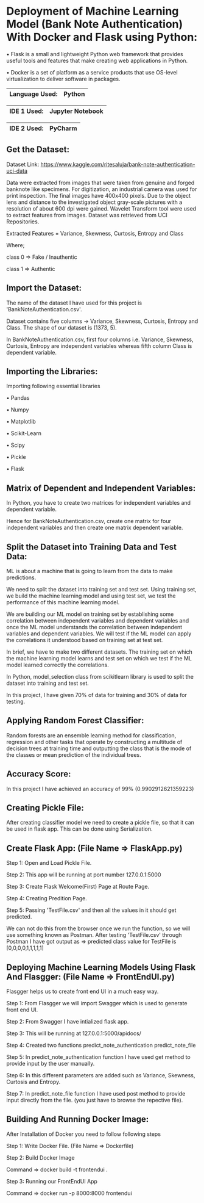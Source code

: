 # Deployment of Machine Learning Model (Bank Note Authentication) With Docker and Flask using Python:

• Flask is a small and lightweight Python web framework that provides useful tools and features that make creating web applications in Python.

• Docker is a set of platform as a service products that use OS-level virtualization to deliver software in packages.

|Language Used: | Python             |
|---------------|--------------------|

|IDE 1 Used:    | Jupyter Notebook |
|---------------|--------------------|

|IDE 2 Used:    | PyCharm          |
|---------------|--------------------|

## Get the Dataset:

Dataset Link: https://www.kaggle.com/ritesaluja/bank-note-authentication-uci-data

Data were extracted from images that were taken from genuine and forged banknote like specimens. For digitization, an industrial camera was used for print inspection. The final images have 400x400 pixels. Due to the object lens and distance to the investigated object gray-scale pictures with a resolution of about 600 dpi were gained. Wavelet Transform tool were used to extract features from images. Dataset was retrieved from UCI Repositories.

Extracted Features = Variance, Skewness, Curtosis, Entropy and Class

Where;

class 0 => Fake / Inauthentic

class 1 => Authentic

## Import the Dataset:

The name of the dataset I have used for this project is 'BankNoteAuthentication.csv'.

Dataset contains five columns -> Variance, Skewness, Curtosis, Entropy and Class. The shape of our dataset is (1373, 5).

In BankNoteAuthentication.csv, first four columns i.e. Variance, Skewness, Curtosis, Entropy are independent variables whereas fifth column Class is dependent variable.

## Importing the Libraries:

Importing following essential libraries

• Pandas

• Numpy

• Matplotlib

• Scikit-Learn

• Scipy

• Pickle

• Flask

## Matrix of Dependent and Independent Variables:

In Python, you have to create two matrices for independent variables and dependent variable.

Hence for BankNoteAuthentication.csv, create one matrix for four independent variables and then create one matrix dependent variable.

## Split the Dataset into Training Data and Test Data:

ML is about a machine that is going to learn from the data to make predictions.

We need to split the dataset into training set and test set. Using training set, we build the machine learning model and using test set, we test the performance of this machine learning model.

We are building our ML model on training set by establishing some correlation between independent variables and dependent variables and once the ML model understands the correlation between independent variables and dependent variables. We will test if the ML model can apply the correlations it understood based on training set at test set.

In brief, we have to make two different datasets. The training set on which the machine learning model learns and test set on which we test if the ML model learned correctly the correlations.

In Python, model_selection class from scikitlearn library is used to split the dataset into training and test set.

In this project, I have given 70% of data for training and 30% of data for testing.

## Applying Random Forest Classifier:

Random forests are an ensemble learning method for classification, regression and other tasks that operate by constructing a multitude of decision trees at training time and outputting the class that is the mode of the classes or mean prediction of the individual trees.

## Accuracy Score:
In this project I have achieved an accuracy of 99% (0.9902912621359223)

## Creating Pickle File:
After creating classifier model we need to create a pickle file, so that it can be used in flask app. This can be done using Serialization.

## Create Flask App: (File Name => FlaskApp.py)

Step 1: Open and Load Pickle File.

Step 2: This app will be running at port number 127.0.0.1:5000

Step 3: Create Flask Welcome(First) Page at Route Page.

Step 4: Creating Predition Page.

Step 5: Passing 'TestFile.csv' and then all the values in it should get predicted.

  We can not do this from the browser once we run the function, so we will use something known as Postman. After testing 'TestFile.csv' through Postman I have got output as => predicted class value for TestFile is [0,0,0,0,1,1,1,1,1]

## Deploying Machine Learning Models Using Flask And Flasgger: (File Name => FrontEndUI.py)

Flasgger helps us to create front end UI in a much easy way.

Step 1: From Flasgger we will import Swagger which is used to generate front end UI.

Step 2: From Swagger I have intialized flask app.

Step 3: This will be running at 127.0.0.1:5000/apidocs/

Step 4: Created two functions
	predict_note_authentication
	predict_note_file

Step 5: In predict_note_authentication function I have used get method to provide input by the user manually.

Step 6: In this different parameters are added such as Variance, Skewness, Curtosis and Entropy.

Step 7: In predict_note_file function I have used post method to provide input directly from the file. (you just have to browse the repective file).

## Building And Running Docker Image:

After Installation of Docker you need to follow following steps

Step 1: Write Docker File. (File Name => Dockerfile)

Step 2: Build Docker Image

Command => docker build -t frontendui .

Step 3: Running our FrontEndUI App

Command => docker run -p 8000:8000 frontendui
